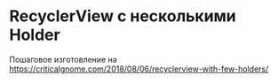 # RecyclerView с несколькими Holder
Пошаговое изготовление на https://criticalgnome.com/2018/08/06/recyclerview-with-few-holders/
